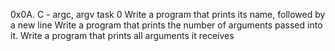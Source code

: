 0x0A. C - argc, argv task 0 Write a program that prints its name, followed by a new line
Write a program that prints the number of arguments passed into it.
Write a program that prints all arguments it receives
